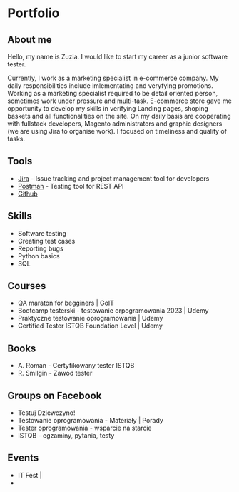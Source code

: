 # Portfolio

## About me
Hello, my name is Zuzia. 
I would like to start my career as a junior software tester.

Currently, I work as a marketing specialist in e-commerce company. My daily responsibilities include imlementating and veryfying promotions. Working as a marketing specialist required to be detail oriented person, sometimes work under pressure and multi-task. E-commerce store gave me opportunity to develop my skills in verifying Landing pages, shoping baskets and all functionalities on the site. On my daily basis are cooperating with fullstack developers, Magento administrators and graphic designers (we are using Jira to organise work). I focused on timeliness and quality of tasks.  
## Tools
* [Jira](https://www.atlassian.com) - Issue tracking and project management tool for developers
* [Postman](https://www.postman.com) - Testing tool for REST API
* [Github](https://github.com)
## Skills
* Software testing
* Creating test cases
* Reporting bugs
* Python basics
* SQL
## Courses
* QA maraton for begginers | GoIT
* Bootcamp testerski - testowanie orpogramowania 2023 | Udemy
* Praktyczne testowanie oprogramowania | Udemy
* Certified Tester ISTQB Foundation Level | Udemy
## Books 
* A. Roman - Certyfikowany tester ISTQB
* R. Smilgin - Zawód tester
## Groups on Facebook
* Testuj Dziewczyno!
* Testowanie oprogramowania - Materiały | Porady
* Tester oprogramowania - wsparcie na starcie
* ISTQB - egzaminy, pytania, testy
## Events
* IT Fest | 
* 
